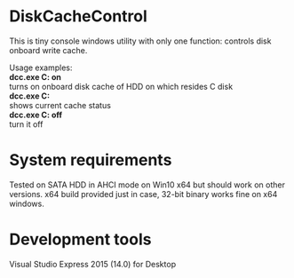 # DiskCacheControl
This is tiny console windows utility with only one function: controls disk onboard write cache.

Usage examples:  
**dcc.exe C: on**  
turns on onboard disk cache of HDD on which resides C disk  
**dcc.exe C:**  
shows current cache status  
**dcc.exe C: off**  
turn it off  

# System requirements
Tested on SATA HDD in AHCI mode on Win10 x64 but should work on other versions.
x64 build provided just in case, 32-bit binary works fine on x64 windows.

# Development tools
Visual Studio Express 2015 (14.0) for Desktop
